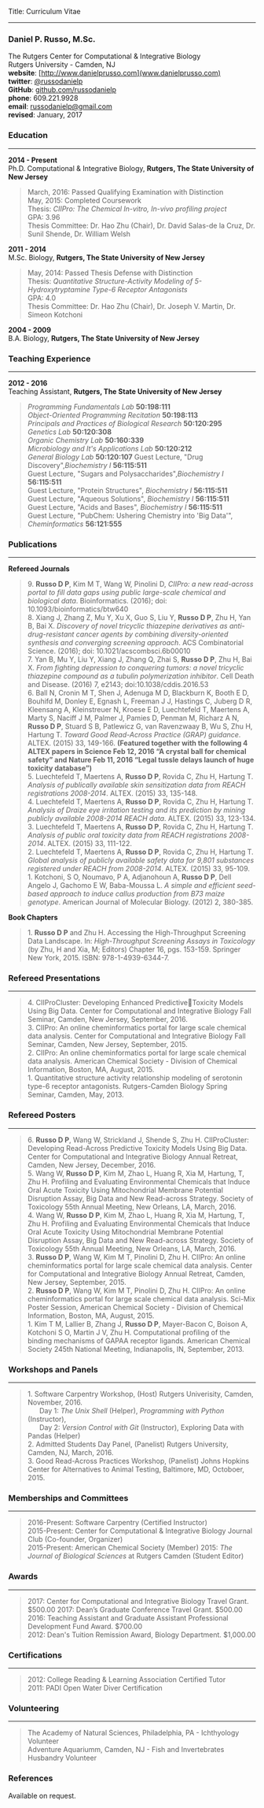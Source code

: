 Title: Curriculum Vitae

---
### Daniel P. Russo, M.Sc. ###
The Rutgers Center for Computational & Integrative Biology  
Rutgers University - Camden, NJ  
__website__: [http://www.danielprusso.com](www.danielprusso.com)  
__twitter__: [@russodanielp](www.twitter.com/russodanielp)  
__GitHub__: [github.com/russodanielp](www.github.com/russodanielp)    
__phone__: 609.221.9928  
__email__: russodanielp@gmail.com  
__revised__: January, 2017  

### Education ###
---
__2014 - Present__  
Ph.D. Computational & Integrative Biology, __Rutgers, The State University of New Jersey__
>March, 2016: Passed Qualifying Examination with Distinction  
May, 2015: Completed Coursework  
Thesis: _CIIPro: The Chemical In-vitro, In-vivo profiling project_  
GPA: 3.96  
Thesis Committee: Dr. Hao Zhu (Chair), Dr. David Salas-de la Cruz, Dr. Sunil Shende, Dr. William Welsh

__2011 - 2014__  
M.Sc. Biology, __Rutgers, The State University of New Jersey__
>May, 2014: Passed Thesis Defense with Distinction  
Thesis: _Quantitative Structure-Activity Modeling of 5-Hydroxytryptamine Type-6 Receptor Antagonists_  
GPA: 4.0  
Thesis Committee: Dr. Hao Zhu (Chair), Dr. Joseph V. Martin, Dr. Simeon Kotchoni  

__2004 - 2009__  
B.A. Biology, __Rutgers, The State University of New Jersey__

### Teaching Experience ###
---
__2012 - 2016__   
Teaching Assistant, __Rutgers, The State University of New Jersey__

>_Programming Fundamentals Lab_ __50:198:111__  
_Object-Oriented Programming Recitation_ __50:198:113__   
_Principals and Practices of Biological Research_ __50:120:295__  
_Genetics Lab_ __50:120:308__  
_Organic Chemistry Lab_ __50:160:339__  
_Microbiology and It's Applications Lab_ __50:120:212__  
_General Biology Lab_ __50:120:107__
Guest Lecture, "Drug Discovery",_Biochemistry I_ __56:115:511__  
Guest Lecture, "Sugars and Polysaccharides",_Biochemistry I_ __56:115:511__  
Guest Lecture, "Protein Structures", _Biochemistry I_ __56:115:511__  
Guest Lecture, "Aqueous Solutions", _Biochemistry I_ __56:115:511__   
Guest Lecture, "Acids and Bases", _Biochemistry I_ __56:115:511__     
Guest Lecture, "PubChem: Ushering Chemistry into 'Big Data'", _Cheminformatics_ __56:121:555__  

### Publications ###
---
__Refereed Journals__

>9\. __Russo D P__, Kim M T, Wang W, Pinolini D, _CIIPro: a new read-across portal to fill data gaps using public large-scale chemical and biological data_. Bioinformatics. (2016); doi: 10.1093/bioinformatics/btw640  
8\. Xiang J, Zhang Z, Mu Y, Xu X, Guo S, Liu Y, __Russo D P__, Zhu H, Yan B, Bai X. _Discovery of novel tricyclic thiazepine derivatives as anti-drug-resistant cancer agents by combining diversity-oriented synthesis and converging screening approach_. ACS Combinatorial Science. (2016); doi: 10.1021/acscombsci.6b00010  
7\. Yan B, Mu Y, Liu Y, Xiang J, Zhang Q, Zhai S, __Russo D P__, Zhu H, Bai X. _From fighting depression to conquering tumors: a novel tricyclic thiazepine compound as a tubulin polymerization inhibitor_. Cell Death and Disease. (2016) 7, e2143; doi:10.1038/cddis.2016.53   
6\. Ball N, Cronin M T, Shen J, Adenuga M D, Blackburn K, Booth E D, Bouhifd M, Donley E, Egnash L, Freeman J J, Hastings C, Juberg D R, Kleensang A, Kleinstreuer N, Kroese E D, Luechtefeld T, Maertens A, Marty S, Naciff J M, Palmer J, Pamies D, Penman M, Richarz A N, __Russo D P__, Stuard S B, Patlewicz G, van Ravenzwaay B, Wu S, Zhu H, Hartung T. _Toward Good Read-Across Practice (GRAP) guidance_. ALTEX. (2015) 33, 149-166. __(Featured together with the following 4 ALTEX papers in Science Feb 12, 2016 “A crystal ball for chemical safety” and Nature Feb 11, 2016 “Legal tussle delays launch of huge toxicity database”)__  
5\. Luechtefeld T, Maertens A, __Russo D P__, Rovida C, Zhu H, Hartung T. _Analysis of publically available skin sensitization data from REACH registrations 2008-2014_. ALTEX. (2015) 33, 135-148.  
4\. Luechtefeld T, Maertens A, __Russo D P__, Rovida C, Zhu H, Hartung T. _Analysis of Draize eye irritation testing and its prediction by mining publicly available 2008-2014 REACH data_. ALTEX. (2015) 33, 123-134.  
3\. Luechtefeld T, Maertens A, __Russo D P__, Rovida C, Zhu H, Hartung T. _Analysis of public oral toxicity data from REACH registrations 2008-2014_. ALTEX. (2015) 33, 111-122.  
2\. Luechtefeld T, Maertens A, __Russo D P__, Rovida C, Zhu H, Hartung T. _Global analysis of publicly available safety data for 9,801 substances registered under REACH from 2008-2014_. ALTEX. (2015) 33, 95-109.  
1\. Kotchoni, S O, Noumavo, P A, Adjanohoun A, __Russo D P__, Dell Angelo J, Gachomo E W, Baba-Moussa L. _A simple and efficient seed-based approach to induce callus production from B73 maize genotype_. American Journal of Molecular Biology. (2012) 2, 380-385.

__Book Chapters__

>1\. __Russo D P__ and Zhu H. Accessing the High-Throughput Screening Data Landscape. In: _High-Throughput Screening Assays in Toxicology_ (by Zhu, H and Xia, M; Editors) Chapter 16, pgs. 153-159. Springer New York, 2015. ISBN: 978-1-4939-6344-7.

### Refereed Presentations ###
---

>4\. CIIProCluster: Developing Enhanced PredictiveToxicity Models Using Big Data. Center for Computational and Integrative Biology Fall Seminar, Camden, New Jersey, September, 2016.  
3\. CIIPro:  An online cheminformatics portal for large scale chemical data analysis. Center for Computational and Integrative Biology Fall Seminar, Camden, New Jersey, September, 2015.  
2\. CIIPro:  An online cheminformatics portal for large scale chemical data analysis.  American Chemical Society - Division of Chemical Information, Boston, MA, August, 2015.  
1\. Quantitative structure activity relationship modeling of serotonin
type-6 receptor antagonists. Rutgers-Camden Biology Spring Seminar, Camden, May, 2013.

### Refereed Posters ###
---

>6\. __Russo D P__, Wang W, Strickland J, Shende S, Zhu H. CIIProCluster: Developing Read-Across Predictive Toxicity Models Using Big Data. Center for Computational and Integrative Biology Annual Retreat, Camden, New Jersey, December, 2016.  
5\. Wang W, __Russo D P__, Kim M, Zhao L, Huang R, Xia M, Hartung, T, Zhu H. Profiling and
Evaluating Environmental Chemicals that Induce Oral Acute Toxicity Using Mitochondrial
Membrane Potential Disruption Assay, Big Data and New Read-across Strategy. Society of
Toxicology 55th Annual Meeting, New Orleans, LA, March, 2016.  
4\. Wang W, __Russo D P__, Kim M, Zhao L, Huang R, Xia M, Hartung, T, Zhu H. Profiling and
Evaluating Environmental Chemicals that Induce Oral Acute Toxicity Using Mitochondrial
Membrane Potential Disruption Assay, Big Data and New Read-across Strategy. Society of
Toxicology 55th Annual Meeting, New Orleans, LA, March, 2016.  
3\. __Russo D P__, Wang W, Kim M T, Pinolini D, Zhu H. CIIPro:  An online cheminformatics portal for large scale chemical data analysis. Center for Computational and Integrative Biology Annual Retreat, Camden, New Jersey, September, 2015.  
2\. __Russo D P__, Wang W, Kim M T, Pinolini D, Zhu H. CIIPro:  An online cheminformatics portal for large scale chemical data analysis. Sci-Mix Poster Session, American Chemical Society - Division of Chemical Information, Boston, MA, August, 2015.  
1\. Kim T M, Lallier B, Zhang J, __Russo D P__, Mayer-Bacon C, Boison A, Kotchoni S O, Martin J V, Zhu H. Computational profiling of the binding mechanisms of GAPAA receptor ligands.
American Chemical Society 245th National Meeting, Indianapolis, IN, September, 2013.

### Workshops and Panels ###
---
>1\. Software Carpentry Workshop, (Host) Rutgers Univerisity, Camden, November, 2016.  
&nbsp;&nbsp;&nbsp;&nbsp;&nbsp;&nbsp;Day 1: _The Unix Shell_ (Helper), _Programming with Python_ (Instructor),  
&nbsp;&nbsp;&nbsp;&nbsp;&nbsp;&nbsp;Day 2: _Version Control with Git_ (Instructor), Exploring Data with Pandas (Helper)   
2\. Admitted Students Day Panel, (Panelist) Rutgers University, Camden, NJ, March, 2016.   
3\. Good Read-Across Practices Workshop, (Panelist) Johns Hopkins Center for Alternatives to Animal Testing, Baltimore, MD, Octoboer, 2015.

### Memberships and Committees ###
---
>2016-Present: Software Carpentry (Certified Instructor)  
2015-Present: Center for Computational & Integrative Biology Journal Club (Co-founder, Organizer)  
2015-Present: American Chemical Society (Member)
2015: _The Journal of Biological Sciences_ at Rutgers Camden (Student Editor)

### Awards ###
---
>2017: Center for Computational and Integrative Biology Travel Grant.  $500.00
2017: Dean’s Graduate Conference Travel Grant.  $500.00  
2016: Teaching Assistant and Graduate Assistant Professional Development Fund Award.  $700.00  
2012: Dean's Tuition Remission Award, Biology Department.  $1,000.00  

### Certifications ###
---
>2012: College Reading & Learning Association Certified Tutor  
2011: PADI Open Water Diver Certification

### Volunteering ###
---
>The Academy of Natural Sciences, Philadelphia, PA - Ichthyology Volunteer  
Adventure Aquariumm, Camden, NJ - Fish and Invertebrates Husbandry Volunteer  

### References ###

Available on request.
